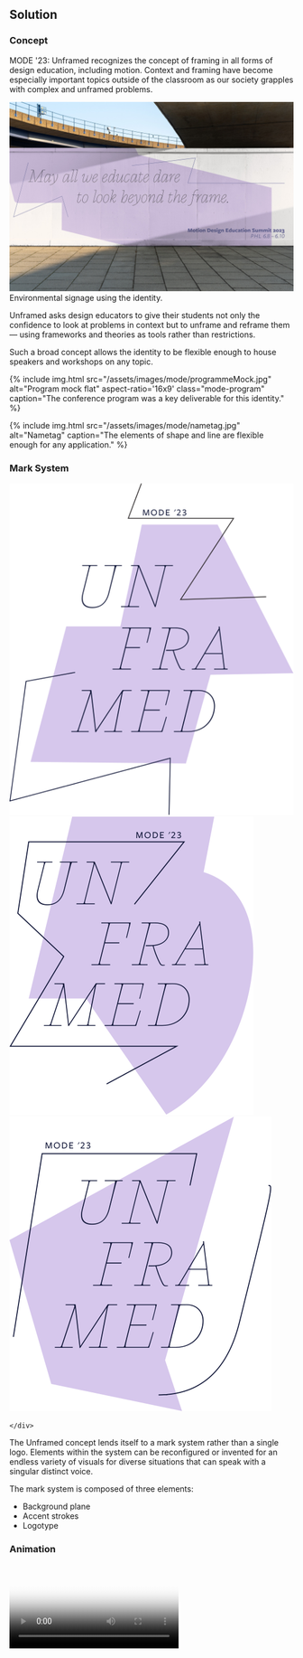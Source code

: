 

## Solution
### Concept
MODE '23: Unframed recognizes the concept of framing in all forms of design education, including motion. Context and framing have become especially important topics outside of the classroom as our society grapples with complex and unframed problems.
<div class='img-container'><img src="/assets/images/mode/environment.jpg">
<figcaption>Environmental signage using the identity.</figcaption> </div>

Unframed asks design educators to give their students not only the confidence to look at problems in context but to unframe and reframe them — using frameworks and theories as tools rather than restrictions.

Such a broad concept allows the identity to be flexible enough to house speakers and workshops on any topic.


{% include img.html
    src="/assets/images/mode/programmeMock.jpg"
    alt="Program mock flat"
    aspect-ratio='16x9'
    class="mode-program"
    caption="The conference program was a key deliverable for this identity."
%}



{% include img.html
    src="/assets/images/mode/nametag.jpg"
    alt="Nametag"
    caption="The elements of shape and line are flexible enough for any application."
%}


### Mark System

<div class="flex mv2 mv4-ns justify-around ">
        <img class="w-25" src="/assets/images/mode/logo2.svg" alt="MODE Unframed logo 2">
        <img class="w-20" src="/assets/images/mode/logo3.svg" alt="MODE Unframed logo 3">
        <img class="w-20" src="/assets/images/mode/logo4.svg" alt="MODE Unframed logo 2">

    </div>

The Unframed concept lends itself to a mark system rather than a single logo. Elements within the system can be reconfigured or invented for an endless variety of visuals for diverse situations that can speak with a singular distinct voice.

The mark system is composed of three elements:

- Background plane
- Accent strokes
- Logotype

### Animation

<div class="mv2 mv4-ns">
            <!--#region Video-->
            <video id="player" playsinline="" controls="" poster="/assets/images/mode/unframedAnimation_Moment.jpg">
                <source src="/assets/images/mode/unframedAnimation.mp4" type="video/mp4">
                
    
                    </video>
    
    <!--#endregion-->
    <p class="i light-silver f6 mt1 caption mb0">The mark system was designed with animation in mind.</p>
    </div>

As a motion design society, the identity wouldn’t be complete without lending itself to animation. The mark system was composed to withstand shapeshifting forms that can frame and reframe the logotype.

Other motion elements remain energetic and abstract. Like the mark system, shapes and strokes are derived from the main typeface for the identity.

A backing track of drum cadence links the bright and dynamic energy of the imagery to audio.

### Color Palette

<div class="flex justify-between mw7 mv2 mv4-ns">
            <div class="square deeppurple  "></div>
            <div class="purple  square"></div>
            <div class="lavender square"></div>
            <div class="yellow  square"></div>
            <div class="grey  square"></div>
</div>

Conference organizers wanted the palette for 2023 to reflect the year and location. After presenting a variety of options, the palette was narrowed to feature 2023’s color of the year with with complementary colors acting as supports for darker applications and moments where color needed to inject energy into the design.